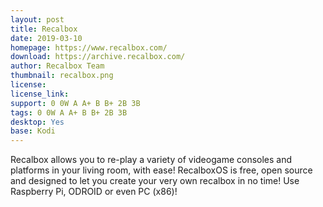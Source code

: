 ```yaml
---
layout: post
title: Recalbox
date: 2019-03-10
homepage: https://www.recalbox.com/
download: https://archive.recalbox.com/
author: Recalbox Team
thumbnail: recalbox.png
license: 
license_link: 
support: 0 0W A A+ B B+ 2B 3B
tags: 0 0W A A+ B B+ 2B 3B
desktop: Yes
base: Kodi
---
```


 

Recalbox allows you to re-play a variety of videogame consoles and platforms in your living room, with ease! RecalboxOS is free, open source and designed to let you create your very own recalbox in no time! Use Raspberry Pi, ODROID or even PC (x86)!
